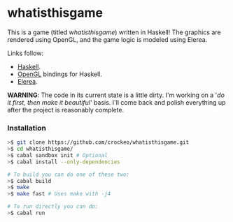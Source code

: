 # whatisthisgame

This is a game (titled *whatisthisgame*) written in Haskell! The graphics are
rendered using OpenGL, and the game logic is modeled using Elerea.

Links follow:

* [Haskell](http://haskell.org).
* [OpenGL](http://hackage.haskell.org/package/OpenGL) bindings for Haskell.
* [Elerea](http://hackage.haskell.org/package/elerea).

**WARNING**: The code in its current state is a little dirty. I'm working on a
'*do it first, then make it beautiful*' basis. I'll come back and polish
everything up after the project is reasonably complete.

### Installation

```bash
>$ git clone https://github.com/crockeo/whatisthisgame.git
>$ cd whatisthisgame/
>$ cabal sandbox init # Optional
>$ cabal install --only-dependencies

# To build you can do one of these two:
>$ cabal build
>$ make
>$ make fast # Uses make with -j4

# To run directly you can do:
>$ cabal run
```
